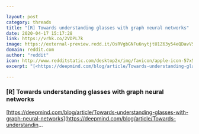 ```yaml
---

layout: post
category: threads
title: "[R] Towards understanding glasses with graph neural networks"
date: 2020-04-17 15:17:28
link: https://vrhk.co/2VDPL7k
image: https://external-preview.redd.it/OsRVgbGNFu6nytjtU1Z63y54eQDavVSuAri0oTy8Uuw.jpg?width=512&height=268.062827225&auto=webp&crop=512:268.062827225,smart&s=3ffe9208ad4a57c2b859c0f2c9ef8a13fc1d4d1a
domain: reddit.com
author: "reddit"
icon: http://www.redditstatic.com/desktop2x/img/favicon/apple-icon-57x57.png
excerpt: "[<https://deepmind.com/blog/article/Towards-understanding-glasses-with-graph-neural-networks>](<https://deepmind.com/blog/article/Towards-understandin>..."

---
```


### [R] Towards understanding glasses with graph neural networks

[<https://deepmind.com/blog/article/Towards-understanding-glasses-with-graph-neural-networks>](<https://deepmind.com/blog/article/Towards-understandin>...